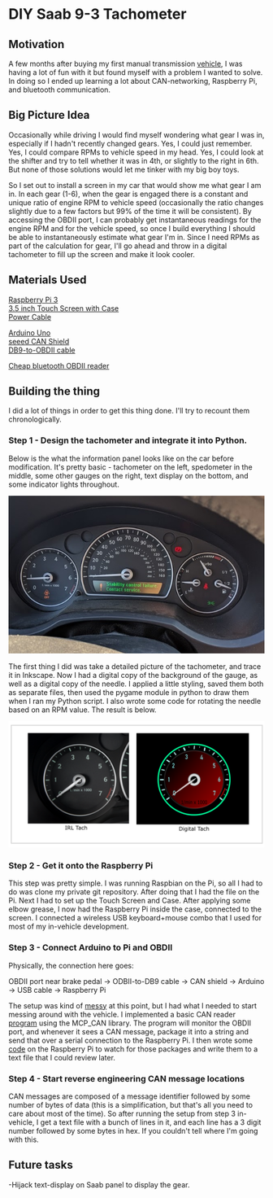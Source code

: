# DIY Saab 9-3 Tachometer

## Motivation
A few months after buying my first manual transmission [vehicle](/images/saab_exterior.jpg), I was having a lot of fun with it but found myself with a problem I wanted to solve. In doing so I ended up learning a lot about CAN-networking, Raspberry Pi, and bluetooth communication.

## Big Picture Idea
Occasionally while driving I would find myself wondering what gear I was in, especially if I hadn't recently changed gears. Yes, I could just remember. Yes, I could compare RPMs to vehicle speed in my head. Yes, I could look at the shifter and try to tell whether it was in 4th, or slightly to the right in 6th. But none of those solutions would let me tinker with my big boy toys.

So I set out to install a screen in my car that would show me what gear I am in. In each gear (1-6), when the gear is engaged there is a constant and unique ratio of engine RPM to vehicle speed (occasionally the ratio changes slightly due to a few factors but 99% of the time it will be consistent). By accessing the OBDII port, I can probably get instantaneous readings for the engine RPM and for the vehicle speed, so once I build everything I should be able to instantaneously estimate what gear I'm in. Since I need RPMs as part of the calculation for gear, I'll go ahead and throw in a digital tachometer to fill up the screen and make it look cooler.

## Materials Used
[Raspberry Pi 3](https://www.amazon.com/gp/product/B01MT4EA4D/ref=ppx_yo_dt_b_search_asin_title?ie=UTF8&psc=1)  
[3.5 inch Touch Screen with Case](https://www.amazon.com/gp/product/B07N38B86S/ref=ppx_yo_dt_b_asin_title_o04_s00?ie=UTF8&psc=1)  
[Power Cable](https://www.amazon.com/gp/product/B01N336XEU/ref=ppx_yo_dt_b_search_asin_title?ie=UTF8&psc=1)  
  
[Arduino Uno](https://www.amazon.com/Development-Microcontroller-ATmega328-ATMEGA16U2-Original/dp/B07R1H4BKK/ref=sr_1_6?keywords=arduino+uno&qid=1570579265&s=electronics&sr=1-6)  
[seeed CAN Shield](https://www.amazon.com/gp/product/B076DSQFXH/ref=ppx_yo_dt_b_asin_title_o04_s01?ie=UTF8&psc=1)  
[DB9-to-OBDII cable](https://www.amazon.com/gp/product/B01ETRINYO/ref=ppx_yo_dt_b_asin_title_o04_s01?ie=UTF8&psc=1)  

[Cheap bluetooth OBDII reader](https://www.amazon.com/gp/product/B01BY2CK32/ref=ppx_yo_dt_b_search_asin_title?ie=UTF8&psc=1)

## Building the thing
I did a lot of things in order to get this thing done. I'll try to recount them chronologically.

### Step 1 - Design the tachometer and integrate it into Python.
Below is the what the information panel looks like on the car before modification. It's pretty basic - tachometer on the left, spedometer in the middle, some other gauges on the right, text display on the bottom, and some indicator lights throughout. 

![Sometimes shit happens.](/images/saab_dash.jpg)

The first thing I did was take a detailed picture of the tachometer, and trace it in Inkscape. Now I had a digital copy of the background of the gauge, as well as a digital copy of the needle. I applied a little styling, saved them both as separate files, then used the pygame module in python to draw them when I ran my Python script. I also wrote some code for rotating the needle based on an RPM value. The result is below.

![before and after.](/images/tach_compare.png)

### Step 2 - Get it onto the Raspberry Pi
This step was pretty simple. I was running Raspbian on the Pi, so all I had to do was clone my private git repository. After doing that I had the file on the Pi. Next I had to set up the Touch Screen and Case. After applying some elbow grease, I now had the Raspberry Pi inside the case, connected to the screen. I connected a wireless USB keyboard+mouse combo that I used for most of my in-vehicle development.

### Step 3 - Connect Arduino to Pi and OBDII 
Physically, the connection here goes:

OBDII port near brake pedal -> ODBII-to-DB9 cable -> CAN shield -> Arduino -> USB cable -> Raspberry Pi

The setup was kind of [messy](/videos/messy.gif) at this point, but I had what I needed to start messing around with the vehicle. I implemented a basic CAN reader [program](/code/CAN_reader/can_read.ino) using the MCP_CAN library. The program will monitor the OBDII port, and whenever it sees a CAN message, package it into a string and send that over a serial connection to the Raspberry Pi. I then wrote some [code](/code/CAN_reader/write_can_data_to_file.py) on the Raspberry Pi to watch for those packages and write them to a text file that I could review later.

### Step 4 - Start reverse engineering CAN message locations
CAN messages are composed of a message identifier followed by some number of bytes of data (this is a simplification, but that's all you need to care about most of the time). So after running the setup from step 3 in-vehicle, I get a text file with a bunch of lines in it, and each line has a 3 digit number followed by some bytes in hex. If you couldn't tell where I'm going with this.

## Future tasks
-Hijack text-display on Saab panel to display the gear.
